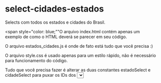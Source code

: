 # select-cidades-estados

Selects com todos os estados e cidades do Brasil.<br>

<span style="color: blue;""O arquivo index.html contém apenas um exemplo de como o HTML deverá se parecer em seu código.</span><br>

O arquivo estados_cidades.js é onde de fato está tudo que você precisa :)<br>

O arquivo style.css é usado apenas para um estilo rápido, não é necessário para funcionamento do código.<br>

Tudo que você precisa fazer é alterar as duas constantes estadoSelect e cidadeSelect para puxar os IDs dos <select> de seu próprio projeto.
